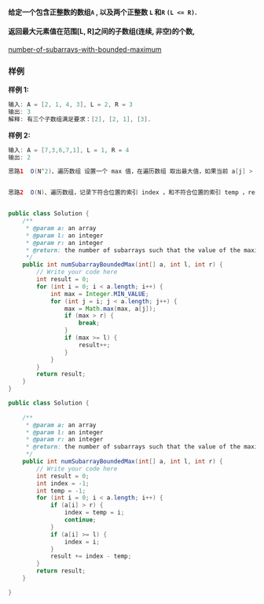 #### 给定一个包含正整数的数组`A` , 以及两个正整数 `L` 和`R` `(L <= R)`.

#### 返回最大元素值在范围[L, R]之间的子数组(连续, 非空)的个数,

[number-of-subarrays-with-bounded-maximum](https://www.lintcode.com/problem/number-of-subarrays-with-bounded-maximum/description)

### **样例**

**样例 1:**

```java
输入: A = [2, 1, 4, 3], L = 2, R = 3
输出: 3
解释: 有三个子数组满足要求：[2], [2, 1], [3].
```

**样例 2:**

```java
输入: A = [7,3,6,7,1], L = 1, R = 4
输出: 2
```





```java
思路1	 O(N^2)、遍历数组 设置一个 max 值，在遍历数组 取出最大值，如果当前 a[j] > r 跳出循环，如果 a[j] >== l result++, 整体思想有点 dp 的感觉


思路2  O(N)、遍历数组，记录下符合位置的索引 index ，和不符合位置的索引 temp ，result += index - temp 


```



```java

public class Solution {
    /**
     * @param a: an array
     * @param l: an integer
     * @param r: an integer
     * @return: the number of subarrays such that the value of the maximum array element in that subarray is at least l and at most R
     */
    public int numSubarrayBoundedMax(int[] a, int l, int r) {
        // Write your code here
        int result = 0;
        for (int i = 0; i < a.length; i++) {
            int max = Integer.MIN_VALUE;
            for (int j = i; j < a.length; j++) {
                max = Math.max(max, a[j]);
                if (max > r) {
                    break;
                }
                if (max >= l) {
                    result++;
                }
            }
        }
        return result;
    }
}
```



```java
public class Solution {
   
    /**
     * @param a: an array
     * @param l: an integer
     * @param r: an integer
     * @return: the number of subarrays such that the value of the maximum array element in that subarray is at least l and at most R
     */
    public int numSubarrayBoundedMax(int[] a, int l, int r) {
        // Write your code here
        int result = 0;
        int index = -1;
        int temp = -1;
        for (int i = 0; i < a.length; i++) {
            if (a[i] > r) {
                index = temp = i;
                continue;
            }
            if (a[i] >= l) {
                index = i;
            }
            result += index - temp;
        }
        return result;
    }

}


```

